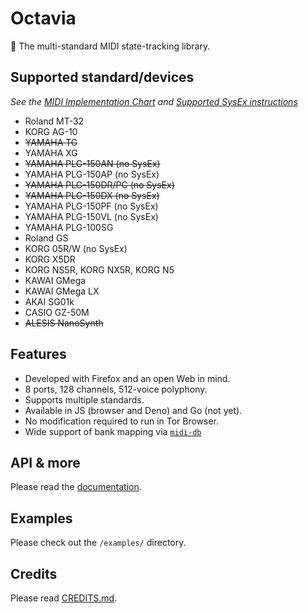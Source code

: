 # Octavia
🎻 The multi-standard MIDI state-tracking library.

## Supported standard/devices
_See the [MIDI Implementation Chart](docs/implementation.md) and [Supported SysEx instructions](docs/sysex.md)_
* Roland MT-32
* KORG AG-10
* ~~YAMAHA TG~~
* YAMAHA XG
* ~~YAMAHA PLG-150AN (no SysEx)~~
* YAMAHA PLG-150AP (no SysEx)
* ~~YAMAHA PLG-150DR/PC (no SysEx)~~
* ~~YAMAHA PLG-150DX (no SysEx)~~
* YAMAHA PLG-150PF (no SysEx)
* YAMAHA PLG-150VL (no SysEx)
* YAMAHA PLG-100SG
* Roland GS
* KORG 05R/W (no SysEx)
* KORG X5DR
* KORG NS5R, KORG NX5R, KORG N5
* KAWAI GMega
* KAWAI GMega LX
* AKAI SG01k
* CASIO GZ-50M
* ~~ALESIS NanoSynth~~

## Features
* Developed with Firefox and an open Web in mind.
* 8 ports, 128 channels, 512-voice polyphony.
* Supports multiple standards.
* Available in JS (browser and Deno) and Go (not yet).
* No modification required to run in Tor Browser.
* Wide support of bank mapping via [`midi-db`](https://github.com/ltgcgo/midi-db)

## API & more
Please read the [documentation](docs/README.md).

## Examples
Please check out the `/examples/` directory.

## Credits
Please read [CREDITS.md](CREDITS.md).
